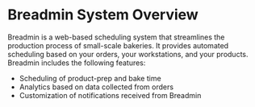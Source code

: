 # Breadmin System Overview
Breadmin is a web-based scheduling system that streamlines the production process of small-scale bakeries. It provides automated scheduling based on your orders, your workstations, and your products. Breadmin includes the following features:
- Scheduling of product-prep and bake time
- Analytics based on data collected from orders
- Customization of notifications received from Breadmin


